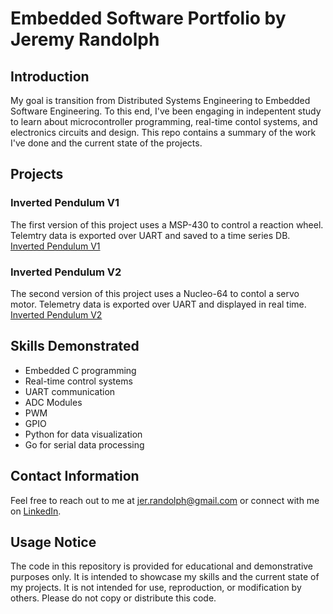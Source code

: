 # Embedded Software Portfolio by Jeremy Randolph

## Introduction
My goal is transition from Distributed Systems Engineering to Embedded Software Engineering. To this end, I've been engaging in indepentent study to learn about microcontroller programming, real-time contol systems, and electronics circuits and design. This repo contains a summary of the work I've done and the current state of the projects.

## Projects

### Inverted Pendulum V1
The first version of this project uses a MSP-430 to control a reaction wheel. Telemtry data is exported over UART and saved to a time series DB.
[Inverted Pendulum V1](./inverted-pendulum-v1/README.md)

### Inverted Pendulum V2
The second version of this project uses a Nucleo-64 to contol a servo motor. Telemetry data is exported over UART and displayed in real time.
[Inverted Pendulum V2](./inverted-pendulum-v2/README.md)

## Skills Demonstrated
- Embedded C programming
- Real-time control systems
- UART communication
- ADC Modules
- PWM
- GPIO
- Python for data visualization
- Go for serial data processing

## Contact Information
Feel free to reach out to me at jer.randolph@gmail.com or connect with me on [LinkedIn](https://www.linkedin.com/in/jeremy-randolph-729613b/).

## Usage Notice
The code in this repository is provided for educational and demonstrative purposes only. It is intended to showcase my skills and the current state of my projects. It is not intended for use, reproduction, or modification by others. Please do not copy or distribute this code.
